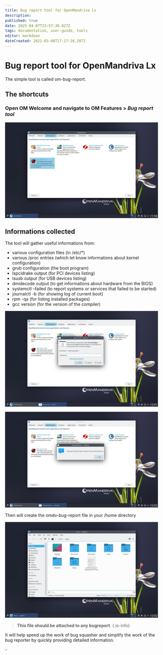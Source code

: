 ```yaml
---
title: Bug report tool for OpenMandriva Lx
description: 
published: true
date: 2025-04-07T23:57:30.827Z
tags: documentation, user-guide, tools
editor: markdown
dateCreated: 2021-03-08T17:17:16.207Z
---
```


# Bug report tool for OpenMandriva Lx
The simple tool is called om-bug-report.

## The shortcuts
### Open OM Welcome and navigate to OM Features > *Bug report tool*

![om43-bugreportwelc.jpg](/images/om43-bugreportwelc.jpg)


## Informations collected
The tool will gather useful informations from:

- various configuration files (in /etc/*)
- various /proc entries (which let know informations about kernel configuration)
- grub configuration (the boot program)
- lspcidrake output (for PCI devices listing)
- lsusb output (for USB devices listing)
- dmidecode output (to get informations about hardware from the BIOS)
- systemctl –failed (to report systems or services that failed to be started)
- journalctl -b (for showing log of current boot)
- rpm -qa (for listing installed packages)
- gcc version (for the version of the compiler)

![om43-bugreportpsw.jpg](/images/om43-bugreportpsw.jpg)

![om43-bugreportpopup.jpg](/images/om43-bugreportpopup.jpg)

Then will create the omdv-bug-report file in your /home directory

![om43-bugreportfile.jpg](/images/om43-bugreportfile.jpg)

> **This file should be attached to any bugreport**.
{.is-info}

It will help speed up the work of bug squasher and simplify the work of the bug reporter by quickly providing detailed information.

\- 


